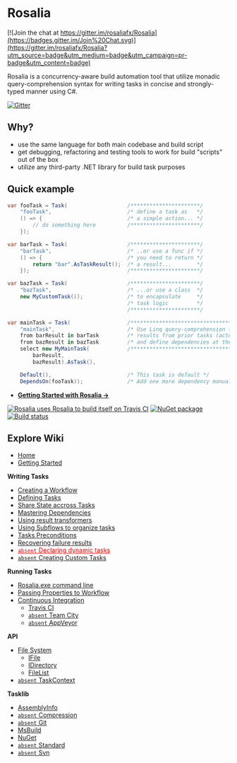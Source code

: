 # Rosalia #

[![Join the chat at https://gitter.im/rosaliafx/Rosalia](https://badges.gitter.im/Join%20Chat.svg)](https://gitter.im/rosaliafx/Rosalia?utm_source=badge&utm_medium=badge&utm_campaign=pr-badge&utm_content=badge)

Rosalia is a concurrency-aware build automation tool that utilize monadic query-comprehension syntax for writing tasks in concise and strongly-typed manner using C#.

[![Gitter](https://badges.gitter.im/Join%20Chat.svg)](https://gitter.im/rosaliafx/Rosalia?utm_source=badge&utm_medium=badge&utm_campaign=pr-badge)

## Why?

* use the same language for both main codebase and build script
* get debugging, refactoring and testing tools to work for build "scripts" out of the box
* utilize any third-party .NET library for build task purposes

## Quick example

```C#
var fooTask = Task(                   /**********************/
    "fooTask",                        /* define a task as   */
    () => {                           /* a simple action... */
        // do something here          /**********************/
    });

var barTask = Task(                   /**********************/
    "barTask",                        /* ..or use a func if */
    () => {                           /* you need to return */
        return "bar".AsTaskResult();  /* a result...        */
    });                               /**********************/

var bazTask = Task(                   /**********************/
	"bazTask",                        /* ...or use a class  */
	new MyCustomTask());              /* to encapsulate     */
                                      /* task logic         */
                                      /**********************/

var mainTask = Task(                  /***********************************************/
    "mainTask",                       /* Use Linq query-comprehension to fetch       */
    from barResult in barTask         /* results from prior tasks (actually monads)  */
    from bazResult in bazTask         /* and define dependencies at the same time.   */
    select new MyMainTask(            /***********************************************/
        barResult,                 
        bazResult).AsTask(),

    Default(),                        /* This task is default */
    DependsOn(fooTask));              /* Add one more dependency manually */
```

- **[Getting Started with Rosalia &rarr;](https://github.com/rosaliafx/Rosalia/wiki/Getting-Started)**

[![Rosalia uses Rosalia to build itself on Travis CI](https://travis-ci.org/rosaliafx/Rosalia.svg?branch=master)](https://travis-ci.org/rosaliafx/Rosalia)
[![NuGet package](https://img.shields.io/nuget/vpre/Rosalia.svg)](https://www.nuget.org/packages/Rosalia/)
[![Build status](https://ci.appveyor.com/api/projects/status/wpj45p2yw44lkkjd/branch/master?svg=true)](https://ci.appveyor.com/project/rosaliafx/rosalia/branch/master)

## Explore Wiki

<ul>
<li><a class="internal present" href="//github.com/rosaliafx/Rosalia/wiki/Home">Home</a></li>
<li><a class="internal present" href="//github.com/rosaliafx/Rosalia/wiki/Getting-Started">Getting Started</a></li>
</ul>

<p><strong>Writing Tasks</strong></p>

<ul>
<li><a class="internal present" href="//github.com/rosaliafx/Rosalia/wiki/Creating-a-Workflow">Creating a Workflow</a></li>
<li><a class="internal present" href="//github.com/rosaliafx/Rosalia/wiki/Defining-Tasks">Defining Tasks</a></li>
<li><a class="internal present" href="//github.com/rosaliafx/Rosalia/wiki/Share-state-accross-tasks">Share State accross Tasks</a></li>
<li><a class="internal present" href="//github.com/rosaliafx/Rosalia/wiki/Mastering-Dependencies">Mastering Dependencies</a></li>
<li><a class="internal present" href="//github.com/rosaliafx/Rosalia/wiki/Using-result-transformers">Using result transformers</a></li>
<li><a class="internal present" href="//github.com/rosaliafx/Rosalia/wiki/Using-Subflows-to-organize-tasks">Using Subflows to organize tasks</a></li>
<li><a class="internal present" href="//github.com/rosaliafx/Rosalia/wiki/Tasks-Preconditions">Tasks Preconditions</a></li>
<li><a class="internal present" href="//github.com/rosaliafx/Rosalia/wiki/Recovering-failure-results">Recovering failure results</a></li>
<li><a class="internal absent" href="//github.com/rosaliafx/Rosalia/wiki/Declaring-dynamic-tasks" style="color: #FF0000"><code>absent</code> Declaring dynamic tasks</a></li>
<li><a class="internal absent" href="//github.com/rosaliafx/Rosalia/wiki/Creating-Custom-Tasks"><code>absent</code> Creating Custom Tasks</a></li>
</ul>

<p><strong>Running Tasks</strong></p>

<ul>
<li><a href="https://github.com/rosaliafx/Rosalia/wiki/Rosalia.exe-command-line-reference">Rosalia.exe command line</a></li>
<li><a class="internal present" href="//github.com/rosaliafx/Rosalia/wiki/Passing-Properties-to-Workflow">Passing Properties to Workflow</a></li>
<li>
<a class="internal present" href="//github.com/rosaliafx/Rosalia/wiki/Continuous-Integration">Continuous Integration</a>

<ul>
<li><a class="internal present" href="//github.com/rosaliafx/Rosalia/wiki/Travis-CI">Travis CI</a></li>
<li><a class="internal absent" href="//github.com/rosaliafx/Rosalia/wiki/Team-City"><code>absent</code> Team City</a></li>
<li><a class="internal absent" href="//github.com/rosaliafx/Rosalia/wiki/AppVeyor"><code>absent</code> AppVeyor</a></li>
</ul>
</li>
</ul>

<p><strong>API</strong></p>

<ul>
<li>
<a class="internal present" href="//github.com/rosaliafx/Rosalia/wiki/File-System">File System</a>

<ul>
<li><a class="internal present" href="//github.com/rosaliafx/Rosalia/wiki/IFile">IFile</a></li>
<li><a class="internal present" href="//github.com/rosaliafx/Rosalia/wiki/IDirectory">IDirectory</a></li>
<li><a class="internal present" href="//github.com/rosaliafx/Rosalia/wiki/FileList">FileList</a></li>
</ul>
</li>
<li><a class="internal absent" href="//github.com/rosaliafx/Rosalia/wiki/TaskContext"><code>absent</code> TaskContext</a></li>
</ul>

<p><strong>Tasklib</strong></p>

<ul>
<li><a class="internal present" href="//github.com/rosaliafx/Rosalia/wiki/AssemblyInfo">AssemblyInfo</a></li>
<li><a class="internal absent" href="//github.com/rosaliafx/Rosalia/wiki/Compression"><code>absent</code> Compression</a></li>
<li><a class="internal absent" href="//github.com/rosaliafx/Rosalia/wiki/Git"><code>absent</code> Git</a></li>
<li><a class="internal present" href="//github.com/rosaliafx/Rosalia/wiki/MsBuild">MsBuild</a></li>
<li><a class="internal present" href="//github.com/rosaliafx/Rosalia/wiki/NuGet">NuGet</a></li>
<li><a class="internal absent" href="//github.com/rosaliafx/Rosalia/wiki/Standard"><code>absent</code> Standard</a></li>
<li><a class="internal absent" href="//github.com/rosaliafx/Rosalia/wiki/Svn"><code>absent</code> Svn</a></li>
</ul>        
